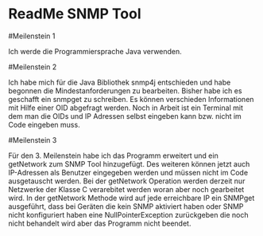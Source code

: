 # ReadMe SNMP Tool

#Meilenstein 1

Ich werde die Programmiersprache Java verwenden.

#Meilenstein 2

Ich habe mich für die Java Bibliothek snmp4j entschieden und habe begonnen die Mindestanforderungen zu bearbeiten. Bisher habe ich 
es geschafft ein snmpget zu schreiben. Es können verschieden Informationen mit Hilfe einer OID abgefragt werden. Noch in Arbeit ist 
ein Terminal mit dem man die OIDs und IP Adressen selbst eingeben kann bzw. nicht im Code eingeben muss. 

#Meilenstein 3

Für den 3. Meilenstein habe ich das Programm erweitert und ein getNetwork zum SNMP Tool hinzugefügt. Des weiteren können jetzt auch 
IP-Adressen als Benutzer eingegeben werden und müssen nicht im Code ausgetauscht werden. Bei der getNetwork Operation werden derzeit 
nur Netzwerke der Klasse C verarebitet werden woran aber noch gearbeitet wird. In der getNetwork Methode wird auf jede erreichbare 
IP ein SNMPget ausgeführt, dass bei Geräten die kein SNMP aktiviert haben oder SNMP nicht konfiguriert haben eine 
NullPointerException zurückgeben die noch nicht behandelt wird aber das Programm nicht beendet. 